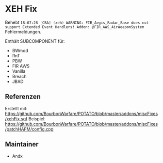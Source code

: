 # XEH Fix

Behebt `18:07:28 [CBA] (xeh) WARNING: FIR_Aegis_Radar_Base does not support Extended Event Handlers! Addon: @FIR_AWS_AirWeaponSystem` Fehlermeldungen.

Enthält SUBCOMPONENT für:

- BWmod
- RnT
- PBW
- FIR AWS
- Vanilla
- Breach
- JBAD

## Referenzen

Erstellt mit:
<https://github.com/BourbonWarfare/POTATO/blob/master/addons/miscFixes/xehFix.sqf>
Beispiel:
<https://github.com/BourbonWarfare/POTATO/blob/master/addons/miscFixes/patchHAFM/config.cpp>

## Maintainer

- Andx
